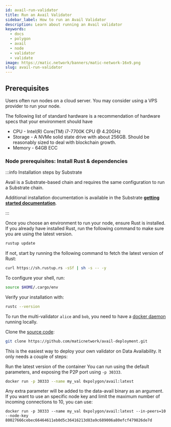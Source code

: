 ```yaml
---
id: avail-run-validator
title: Run an Avail Validator
sidebar_label: How to run an Avail Validator
description: Learn about running an Avail validator
keywords:
  - docs
  - polygon
  - avail
  - node
  - validator
  - validate
image: https://matic.network/banners/matic-network-16x9.png 
slug: avail-run-validator
---
```


## Prerequisites

Users often run nodes on a cloud server. You may consider using a VPS provider to run your node.

The following list of standard hardware is a recommendation of hardware specs that your environment should have 

* CPU - Intel(R) Core(TM) i7-7700K CPU @ 4.20GHz
* Storage - A NVMe solid state drive with about 256GB. Should be reasonably sized to deal with blockchain growth. 
* Memory - 64GB ECC

### Node prerequisites: Install Rust & dependencies

:::info Installation steps by Substrate

Avail is a Substrate-based chain and requires the same configuration to run a Substrate chain.

Additional installation documentation is available in the Substrate 
**[getting started documentation](https://docs.substrate.io/v3/getting-started/installation/)**.

:::

Once you choose an environment to run your node, ensure Rust is installed.
If you already have installed Rust, run the following command to make sure you are using the latest version.

```sh
rustup update
```

If not, start by running the following command to fetch the latest version of Rust:

```sh
curl https://sh.rustup.rs -sSf | sh -s -- -y
```

To configure your shell, run:

```sh
source $HOME/.cargo/env
```

Verify your installation with:

```sh
rustc --version
```

To run the multi-validator `alice` and `bob`, you need to have a 
[docker daemon](https://www.docker.com/products/docker-desktop/) running locally.

Clone the [source code](https://github.com/maticnetwork/avail-deployment):

```sh
git clone https://github.com/maticnetwork/avail-deployment.git
```

This is the easiest way to deploy your own validator on Data Availability. It only needs a couple of 
steps:

Run the latest version of the container
You can run using the default parameters, and exposing the P2P port using `-p 30333`.

```sh
docker run -p 30333 --name my_val 0xpolygon/avail:latest 
```

Any extra parameter will be added to the data-avail binary as an argument. If you want to use an specific 
node key and limit the maximum number of incoming connections to 10, you can use:

```
docker run -p 30333 --name my_val 0xpolygon/avail:latest --in-peers=10 --node-key 80027666cebec66464611eb0d5c36416213d83a9c689006a80efcf479826de7d
```
